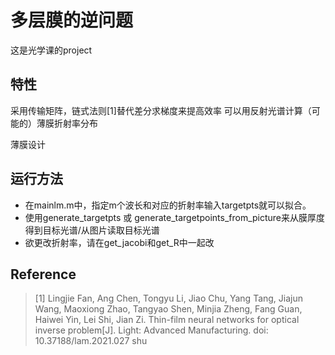 # 多层膜的逆问题
这是光学课的project
## 特性

采用传输矩阵，链式法则[1]替代差分求梯度来提高效率
可以用反射光谱计算（可能的）薄膜折射率分布

薄膜设计

## 运行方法
- 在mainlm.m中，指定m个波长和对应的折射率输入targetpts就可以拟合。
- 使用generate_targetpts 或 generate_targetpoints_from_picture来从膜厚度得到目标光谱/从图片读取目标光谱
- 欲更改折射率，请在get_jacobi和get_R中一起改


## Reference
>[1] Lingjie Fan, Ang Chen, Tongyu Li, Jiao Chu, Yang Tang, Jiajun Wang, Maoxiong Zhao, Tangyao Shen, Minjia Zheng, Fang Guan, Haiwei Yin, Lei Shi, Jian Zi. Thin-film neural networks for optical inverse problem[J]. Light: Advanced Manufacturing. doi: 10.37188/lam.2021.027 shu
